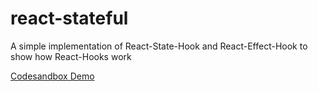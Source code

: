# react-stateful
A simple implementation of React-State-Hook and React-Effect-Hook to show how React-Hooks work

[Codesandbox Demo](https://codesandbox.io/s/github/Lucifier129/react-stateful)
